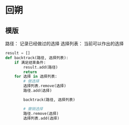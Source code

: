 # 回朔

## 模版

路径： 记录已经做过的选择
选择列表： 当前可以作出的选择
``` python
result = []
def backtrack(路径, 选择列表):
    if 满足结束条件:
        result.add(路径)
        return
    for 选择 in 选择列表:
        # 做选择
        选择列表.remove(选择)
        路径.add(选择)

        backtrack(路径, 选择列表)

        # 撤销选择
        路径.remove(选择)
        选择列表.add(选择)

```